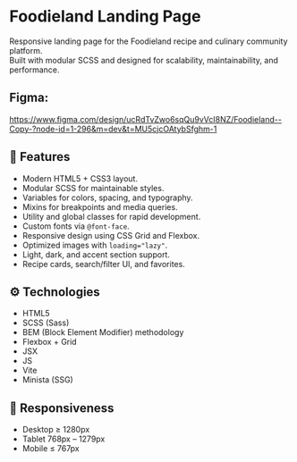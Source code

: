 # Foodieland Landing Page

Responsive landing page for the Foodieland recipe and culinary community platform.  
Built with modular SCSS and designed for scalability, maintainability, and performance.

## Figma:
https://www.figma.com/design/ucRdTvZwo6sqQu9vVcI8NZ/Foodieland--Copy-?node-id=1-296&m=dev&t=MU5cjcOAtybSfghm-1

## 🚀 Features

- Modern HTML5 + CSS3 layout.
- Modular SCSS for maintainable styles.
- Variables for colors, spacing, and typography.
- Mixins for breakpoints and media queries.
- Utility and global classes for rapid development.
- Custom fonts via `@font-face`.
- Responsive design using CSS Grid and Flexbox.
- Optimized images with `loading="lazy"`.
- Light, dark, and accent section support.
- Recipe cards, search/filter UI, and favorites.

## ⚙️ Technologies

- HTML5
- SCSS (Sass)
- BEM (Block Element Modifier) methodology
- Flexbox + Grid
- JSX
- JS
- Vite
- Minista (SSG)

## 📱 Responsiveness

- Desktop ≥ 1280px
- Tablet 768px – 1279px
- Mobile ≤ 767px
